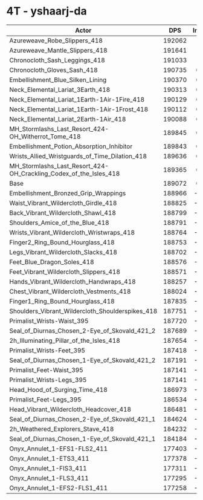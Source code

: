 # 4T - yshaarj-da
| Actor | DPS | Increase |
|---|:---:|:---:|
|Azureweave_Robe_Slippers_418|192062|1.58%|
|Azureweave_Mantle_Slippers_418|191641|1.36%|
|Chronocloth_Sash_Leggings_418|191033|1.04%|
|Chronocloth_Gloves_Sash_418|190735|0.88%|
|Embellishment_Blue_Silken_Lining|190370|0.69%|
|Neck_Elemental_Lariat_3Earth_418|190313|0.66%|
|Neck_Elemental_Lariat_1Earth-1Air-1Fire_418|190129|0.56%|
|Neck_Elemental_Lariat_1Earth-1Air-1Frost_418|190112|0.55%|
|Neck_Elemental_Lariat_2Earth-1Air_418|190088|0.54%|
|MH_Stormlashs_Last_Resort_424-OH_Witherrot_Tome_418|189845|0.41%|
|Embellishment_Potion_Absorption_Inhibitor|189843|0.41%|
|Wrists_Allied_Wristguards_of_Time_Dilation_418|189636|0.30%|
|MH_Stormlashs_Last_Resort_424-OH_Crackling_Codex_of_the_Isles_418|189365|0.16%|
|Base|189072|0.00%|
|Embellishment_Bronzed_Grip_Wrappings|188966|-0.06%|
|Waist_Vibrant_Wildercloth_Girdle_418|188825|-0.13%|
|Back_Vibrant_Wildercloth_Shawl_418|188799|-0.14%|
|Shoulders_Amice_of_the_Blue_418|188791|-0.15%|
|Wrists_Vibrant_Wildercloth_Wristwraps_418|188764|-0.16%|
|Finger2_Ring_Bound_Hourglass_418|188753|-0.17%|
|Legs_Vibrant_Wildercloth_Slacks_418|188702|-0.20%|
|Feet_Blue_Dragon_Soles_418|188576|-0.26%|
|Feet_Vibrant_Wildercloth_Slippers_418|188571|-0.26%|
|Hands_Vibrant_Wildercloth_Handwraps_418|188257|-0.43%|
|Chest_Vibrant_Wildercloth_Vestments_418|188024|-0.55%|
|Finger1_Ring_Bound_Hourglass_418|187835|-0.65%|
|Shoulders_Vibrant_Wildercloth_Shoulderspikes_418|187751|-0.70%|
|Primalist_Wrists-Waist_395|187720|-0.72%|
|Seal_of_Diurnas_Chosen_2-Eye_of_Skovald_421_2|187689|-0.73%|
|2h_Illuminating_Pillar_of_the_Isles_418|187654|-0.75%|
|Primalist_Wrists-Feet_395|187418|-0.87%|
|Seal_of_Diurnas_Chosen_1-Eye_of_Skovald_421_2|187191|-1.00%|
|Primalist_Feet-Waist_395|187141|-1.02%|
|Primalist_Wrists-Legs_395|187141|-1.02%|
|Head_Hood_of_Surging_Time_418|186973|-1.11%|
|Primalist_Feet-Legs_395|186534|-1.34%|
|Head_Vibrant_Wildercloth_Headcover_418|186481|-1.37%|
|Seal_of_Diurnas_Chosen_2-Eye_of_Skovald_421_1|184624|-2.35%|
|2h_Weathered_Explorers_Stave_418|184232|-2.56%|
|Seal_of_Diurnas_Chosen_1-Eye_of_Skovald_421_1|184184|-2.59%|
|Onyx_Annulet_1-EFS1-FLS2_411|177403|-6.17%|
|Onyx_Annulet_1-ETS3_411|177378|-6.18%|
|Onyx_Annulet_1-FIS3_411|177311|-6.22%|
|Onyx_Annulet_1-FLS3_411|177295|-6.23%|
|Onyx_Annulet_1-EFS2-FLS1_411|177258|-6.25%|

